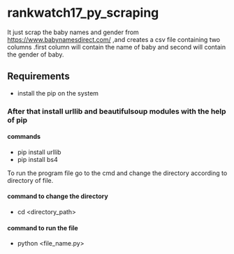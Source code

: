 # rankwatch17_py_scraping
It just scrap the baby names and gender from https://www.babynamesdirect.com/ ,and creates a csv file containing two columns .first column will contain the name of baby and second will contain the gender of baby.
## Requirements
* install the pip on the system
### After that install urllib and beautifulsoup modules with the help of pip
#### commands 
* pip install urllib
* pip install bs4

To run the program file go to the cmd and change the directory according to directory of file. 
#### command to change the directory
* cd <directory_path>
#### command to run the file
* python <file_name.py>
 
